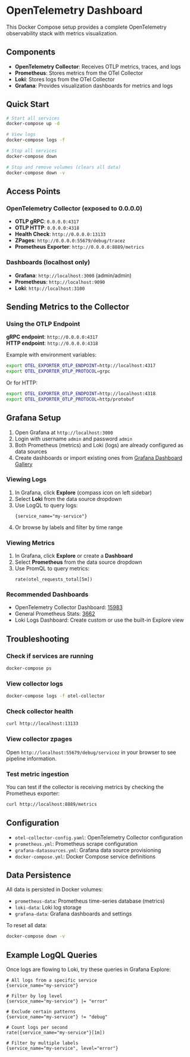 # OpenTelemetry Dashboard

This Docker Compose setup provides a complete OpenTelemetry observability stack with metrics visualization.

## Components

- **OpenTelemetry Collector**: Receives OTLP metrics, traces, and logs
- **Prometheus**: Stores metrics from the OTel Collector
- **Loki**: Stores logs from the OTel Collector
- **Grafana**: Provides visualization dashboards for metrics and logs

## Quick Start

```bash
# Start all services
docker-compose up -d

# View logs
docker-compose logs -f

# Stop all services
docker-compose down

# Stop and remove volumes (clears all data)
docker-compose down -v
```

## Access Points

### OpenTelemetry Collector (exposed to 0.0.0.0)
- **OTLP gRPC**: `0.0.0.0:4317`
- **OTLP HTTP**: `0.0.0.0:4318`
- **Health Check**: `http://0.0.0.0:13133`
- **ZPages**: `http://0.0.0.0:55679/debug/tracez`
- **Prometheus Exporter**: `http://0.0.0.0:8889/metrics`

### Dashboards (localhost only)
- **Grafana**: `http://localhost:3000` (admin/admin)
- **Prometheus**: `http://localhost:9090`
- **Loki**: `http://localhost:3100`

## Sending Metrics to the Collector

### Using the OTLP Endpoint

**gRPC endpoint**: `http://0.0.0.0:4317`  
**HTTP endpoint**: `http://0.0.0.0:4318`

Example with environment variables:
```bash
export OTEL_EXPORTER_OTLP_ENDPOINT=http://localhost:4317
export OTEL_EXPORTER_OTLP_PROTOCOL=grpc
```

Or for HTTP:
```bash
export OTEL_EXPORTER_OTLP_ENDPOINT=http://localhost:4318
export OTEL_EXPORTER_OTLP_PROTOCOL=http/protobuf
```

## Grafana Setup

1. Open Grafana at `http://localhost:3000`
2. Login with username `admin` and password `admin`
3. Both Prometheus (metrics) and Loki (logs) are already configured as data sources
4. Create dashboards or import existing ones from [Grafana Dashboard Gallery](https://grafana.com/grafana/dashboards/)

### Viewing Logs

1. In Grafana, click **Explore** (compass icon on left sidebar)
2. Select **Loki** from the data source dropdown
3. Use LogQL to query logs:
   ```logql
   {service_name="my-service"}
   ```
4. Or browse by labels and filter by time range

### Viewing Metrics

1. In Grafana, click **Explore** or create a **Dashboard**
2. Select **Prometheus** from the data source dropdown
3. Use PromQL to query metrics:
   ```promql
   rate(otel_requests_total[5m])
   ```

### Recommended Dashboards
- OpenTelemetry Collector Dashboard: [15983](https://grafana.com/grafana/dashboards/15983)
- General Prometheus Stats: [3662](https://grafana.com/grafana/dashboards/3662)
- Loki Logs Dashboard: Create custom or use the built-in Explore view

## Troubleshooting

### Check if services are running
```bash
docker-compose ps
```

### View collector logs
```bash
docker-compose logs -f otel-collector
```

### Check collector health
```bash
curl http://localhost:13133
```

### View collector zpages
Open `http://localhost:55679/debug/servicez` in your browser to see pipeline information.

### Test metric ingestion
You can test if the collector is receiving metrics by checking the Prometheus exporter:
```bash
curl http://localhost:8889/metrics
```

## Configuration

- `otel-collector-config.yaml`: OpenTelemetry Collector configuration
- `prometheus.yml`: Prometheus scrape configuration
- `grafana-datasources.yml`: Grafana data source provisioning
- `docker-compose.yml`: Docker Compose service definitions

## Data Persistence

All data is persisted in Docker volumes:
- `prometheus-data`: Prometheus time-series database (metrics)
- `loki-data`: Loki log storage
- `grafana-data`: Grafana dashboards and settings

To reset all data:
```bash
docker-compose down -v
```

## Example LogQL Queries

Once logs are flowing to Loki, try these queries in Grafana Explore:

```logql
# All logs from a specific service
{service_name="my-service"}

# Filter by log level
{service_name="my-service"} |= "error"

# Exclude certain patterns
{service_name="my-service"} != "debug"

# Count logs per second
rate({service_name="my-service"}[1m])

# Filter by multiple labels
{service_name="my-service", level="error"}
```

